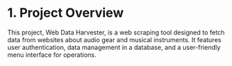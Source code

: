 # 1. Project Overview
This project, Web Data Harvester, is a web scraping tool designed to fetch data from websites about audio gear and musical instruments. It features user authentication, data management in a database, and a user-friendly menu interface for operations.


